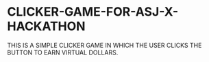 # CLICKER-GAME-FOR-ASJ-X-HACKATHON
THIS IS A SIMPLE CLICKER GAME IN WHICH THE USER CLICKS THE BUTTON TO EARN VIRTUAL DOLLARS.
